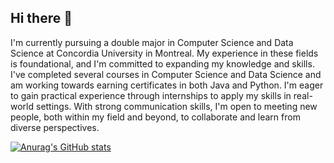 ## Hi there 👋

I'm currently pursuing a double major in Computer Science and Data Science at Concordia University in Montreal. My experience in these fields is foundational, and I'm committed to expanding my knowledge and skills. I've completed several courses in Computer Science and Data Science and am working towards earning certificates in both Java and Python. I'm eager to gain practical experience through internships to apply my skills in real-world settings. With strong communication skills, I'm open to meeting new people, both within my field and beyond, to collaborate and learn from diverse perspectives.

[![Anurag's GitHub stats](https://github-readme-stats.vercel.app/api?username=mismail21)](https://github.com/anuraghazra/github-readme-stats)
